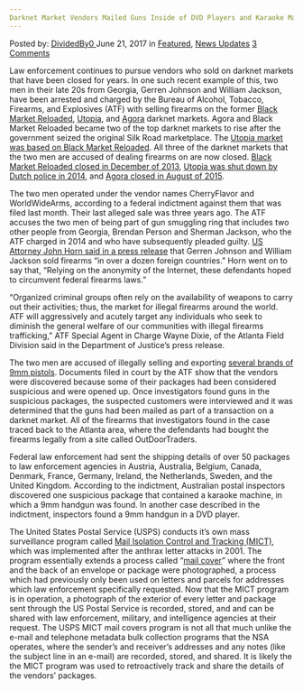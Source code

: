 ```yaml
---
Darknet Market Vendors Mailed Guns Inside of DVD Players and Karaoke Machines
---
```

<article class="post-listing post-20776 post type-post status-publish format-standard has-post-thumbnail hentry category-deepdot-news category-news-updates">
    <div class="post-inner">
    <p class="post-meta">
    <span>Posted by: <a href="https://www.deepdotweb.com/author/dividedby0/" title="">DividedBy0 </a></span>
    <span>June 21, 2017</span>
    <span>in <a href="https://www.deepdotweb.com/category/deepdot-news/" rel="category tag">Featured</a>, <a href="https://www.deepdotweb.com/category/news-updates/" rel="category tag">News Updates</a></span>
    <span><a href="https://www.deepdotweb.com/2017/06/21/darknet-market-vendors-mailed-guns-inside/#comments">3 Comments</a></span>
    </p>
    <div class="clear"></div>
    <div class="entry">
    <p>Law enforcement continues to pursue vendors who sold on darknet markets that have been closed for years. In one such recent example of this, two men in their late 20s from Georgia, Gerren Johnson and William Jackson, have been arrested and charged by the Bureau of Alcohol, Tobacco, Firearms, and Explosives (ATF) with selling firearms on the former <a href="https://www.deepdotweb.com/marketplace-directory/listing/black-market-reloaded-bmr/">Black Market Reloaded</a>, <a href="https://www.deepdotweb.com/marketplace-directory/listing/utopia-marketplace/">Utopia</a>, and <a href="https://www.deepdotweb.com/marketplace-directory/listing/agora-market">Agora</a> darknet markets. Agora and Black Market Reloaded became two of the top darknet markets to rise after the government seized the original Silk Road marketplace. The <a href="http://www.deepdotweb.com/2013/12/31/new-bmr-based-market-utopia-market/">Utopia market was based on Black Market Reloaded</a>. All three of the darknet markets that the two men are accused of dealing firearms on are now closed. <a href="https://www.deepdotweb.com/2013/12/06/bmr-hacked-around-200000-stolen/">Black Market Reloaded closed in December of 2013</a>, <a href="https://www.deepdotweb.com/2014/02/11/utopia-marketplace-seized-by-dutch-police/">Utopia was shut down by Dutch police in 2014</a>, and <a href="https://www.deepdotweb.com/2015/08/26/agora-market-to-pause-operations-finish-your-orders-and-withdraw-money/">Agora closed in August of 2015</a>.</p>
    <p>The two men operated under the vendor names CherryFlavor and WorldWideArms, according to a federal indictment against them that was filed last month. Their last alleged sale was three years ago. The ATF accuses the two men of being part of gun smuggling ring that includes two other people from Georgia, Brendan Person and Sherman Jackson, who the ATF charged in 2014 and who have subsequently pleaded guilty. <a href="https://www.justice.gov/usao-ndga/pr/gun-traffickers-arrested-allegedly-using-dark-web-export-guns-across-world">US Attorney John Horn said in a press release</a> that Gerren Johnson and William Jackson sold firearms “in over a dozen foreign countries.” Horn went on to say that, “Relying on the anonymity of the Internet, these defendants hoped to circumvent federal firearms laws.”</p>
    <p>“Organized criminal groups often rely on the availability of weapons to carry out their activities; thus, the market for illegal firearms around the world. ATF will aggressively and acutely target any individuals who seek to diminish the general welfare of our communities with illegal firearms trafficking,” ATF Special Agent in Charge Wayne Dixie, of the Atlanta Field Division said in the Department of Justice&#8217;s press release.</p>
    <p>The two men are accused of illegally selling and exporting <a href="https://motherboard.vice.com/en_us/article/alleged-dark-web-gun-runners-smuggled-weapons-in-dvd-players-karaoke-machines">several brands of 9mm pistols</a>. Documents filed in court by the ATF show that the vendors were discovered because some of their packages had been considered suspicious and were opened up. Once investigators found guns in the suspicious packages, the suspected customers were interviewed and it was determined that the guns had been mailed as part of a transaction on a darknet market. All of the firearms that investigators found in the case traced back to the Atlanta area, where the defendants had bought the firearms legally from a site called OutDoorTraders.</p>
    <p>Federal law enforcement had sent the shipping details of over 50 packages to law enforcement agencies in Austria, Australia, Belgium, Canada, Denmark, France, Germany, Ireland, the Netherlands, Sweden, and the United Kingdom. According to the indictment, Australian postal inspectors discovered one suspicious package that contained a karaoke machine, in which a 9mm handgun was found. In another case described in the indictment, inspectors found a 9mm handgun in a DVD player.</p>
    <p>The United States Postal Service (USPS) conducts it&#8217;s own mass surveillance program called <a href="https://en.wikipedia.org/wiki/Mail_Isolation_Control_and_Tracking">Mail Isolation Control and Tracking (MICT)</a>, which was implemented after the anthrax letter attacks in 2001. The program essentially extends a process called “<a href="https://en.wikipedia.org/wiki/Mail_cover">mail cover</a>” where the front and the back of an envelope or package were photographed, a process which had previously only been used on letters and parcels for addresses which law enforcement specifically requested. Now that the MICT program is in operation, a photograph of the exterior of every letter and package sent through the US Postal Service is recorded, stored, and and can be shared with law enforcement, military, and intelligence agencies at their request. The USPS MICT mail covers program is not all that much unlike the e-mail and telephone metadata bulk collection programs that the NSA operates, where the sender&#8217;s and receiver&#8217;s addresses and any notes (like the subject line in an e-mail) are recorded, stored, and shared. It is likely the the MICT program was used to retroactively track and share the details of the vendors&#8217; packages.</p>
    </div>
    <span style="display:none" class="updated">2017-06-21</span>
    <div style="display:none" class="vcard author" itemprop="author" itemscope itemtype="http://schema.org/Person"><strong class="fn" itemprop="name"><a href="https://www.deepdotweb.com/author/dividedby0/" title="Posts by DividedBy0" rel="author">DividedBy0</a></strong></div>
    </div>
</article>

